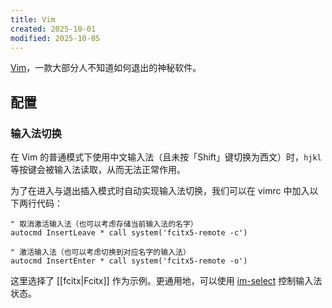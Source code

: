 ```yaml
---
title: Vim
created: 2025-10-01
modified: 2025-10-05
---
```


[Vim](https://github.com/vim/vim)，一款大部分人不知道如何退出的神秘软件。

## 配置

### 输入法切换

在 Vim 的普通模式下使用中文输入法（且未按「Shift」键切换为西文）时，`hjkl` 等按键会被输入法读取，从而无法正常作用。

为了在进入与退出插入模式时自动实现输入法切换，我们可以在 vimrc 中加入以下两行代码：

```vim
" 取消激活输入法（也可以考虑存储当前输入法的名字）
autocmd InsertLeave * call system('fcitx5-remote -c')

" 激活输入法（也可以考虑切换到对应名字的输入法）
autocmd InsertEnter * call system('fcitx5-remote -o')
```

这里选择了 [[fcitx|Fcitx]] 作为示例。更通用地，可以使用 [im-select](https://github.com/daipeihust/im-select) 控制输入法状态。
